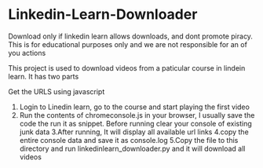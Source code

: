 # Linkedin-Learn-Downloader
Download only if linkedin learn allows downloads, and dont promote piracy. This is for educational purposes only and we are not responsible for an of you actions

This project is used to download videos from a paticular course in lindein learn. It has two parts

Get the URLS using javascript
1. Login to Linedin learn, go to the course and start playing the first video
2. Run the contents of chromeconsole.js in your browser, I usually save the code the run it as snippet. Before running clear your console of  existing junk data
3.After running, It will display all available url links
4.copy the entire console data and save it as console.log 
5.Copy the file to this directory and run  	linkedinlearn_downloader.py and it will download all videos
